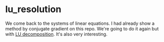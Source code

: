 # lu_resolution
We come back to the systems of linear equations. I had already show a method by conjugate gradient on this repo. We're going to do it again but with [LU decomposition](https://courses.physics.illinois.edu/cs357/sp2020/notes/ref-9-linsys.html). It's also very interesting. 

